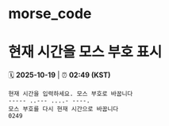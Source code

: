 # morse_code
# 현재 시간을 모스 부호 표시
<!-- MORSE_TIME_START -->
🗓️ **2025-10-19** | ⏰ **02:49 (KST)**

```
현재 시간을 입력하세요. 모스 부호로 바꿉니다
----- ..--- ....- ----.
모스 부호를 다시 현재 시간으로 바꿉니다
0249
```
<!-- MORSE_TIME_END -->
